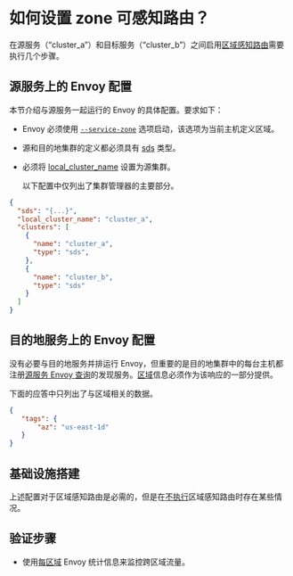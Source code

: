 # 如何设置 zone 可感知路由？

在源服务（“cluster_a”）和目标服务（“cluster_b”）之间启用[区域感知路由](../intro/arch_overview/load_balancing.mdrch-overview-load-balancing-zone-aware-routing)需要执行几个步骤。

## 源服务上的 Envoy 配置

本节介绍与源服务一起运行的 Envoy 的具体配置。要求如下：

- Envoy 必须使用 [`--service-zone`](../operations/cli.html#cmdoption-service-zone) 选项启动，该选项为当前主机定义区域。

- 源和目的地集群的定义都必须具有 [sds](../api-v1/cluster_manager/cluster.md#config-cluster-manager-type) 类型。

- 必须将 [local_cluster_name](../api-v1/cluster_manager/cluster_manager.md#config-cluster-manager-local-cluster-name) 设置为源集群。

  以下配置中仅列出了集群管理器的主要部分。

```json
{
  "sds": "{...}",
  "local_cluster_name": "cluster_a",
  "clusters": [
    {
      "name": "cluster_a",
      "type": "sds",
    },
    {
      "name": "cluster_b",
      "type": "sds"
    }
  ]
}
```

## 目的地服务上的 Envoy 配置

没有必要与目的地服务并排运行 Envoy，但重要的是目的地集群中的每台主机都注册[源服务 Envoy 查询](../api-v1/cluster_manager/sds.md#config-cluster-manager-sds-api)的发现服务。[区域](../api-v1/cluster_manager/sds.md#config-cluster-manager-sds-api-host)信息必须作为该响应的一部分提供。

下面的应答中只列出了与区域相关的数据。

```json
{
   "tags": {
       "az": "us-east-1d"
   }
}
```

## 基础设施搭建

上述配置对于区域感知路由是必需的，但是在[不执行](../intro/arch_overview/load_balancing.md#arch-overview-load-balancing-zone-aware-routing-preconditions)区域感知路由时存在某些情况。

## 验证步骤

- 使用[每区域](../configuration/cluster_manager/cluster_stats.md#config-cluster-manager-cluster-per-az-stats) Envoy 统计信息来监控跨区域流量。